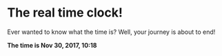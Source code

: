 # The real time clock!

Ever wanted to know what the time is? Well, your journey is about to end!

**The time is Nov 30, 2017, 10:18**